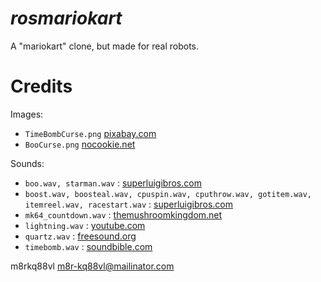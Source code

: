 # *rosmariokart*

A "mariokart" clone, but made for real robots.

Credits
=======

Images:

  - `TimeBombCurse.png`
    [pixabay.com](https://pixabay.com/en/explosion-detonation-blast-burst-155624/)
  - `BooCurse.png`
    [nocookie.net](http://fantendo.wikia.com/wiki/Boo_%28species%29)


Sounds:

  - `boo.wav, starman.wav` :
    [superluigibros.com](http://www.superluigibros.com/mario-kart-64-sound-effects-wav)
  - `boost.wav, boosteal.wav, cpuspin.wav, cputhrow.wav, gotitem.wav, itemreel.wav, racestart.wav` :
    [superluigibros.com](http://www.superluigibros.com/super-mario-kart-sound-effects-wav)
  - `mk64_countdown.wav` :
    [themushroomkingdom.net](http://themushroomkingdom.net/media/mk64/wav)
  - `lightning.wav` :
    [youtube.com](https://www.youtube.com/watch?v=IXUoY_KgCko)
  - `quartz.wav` :
    [freesound.org](https://www.freesound.org/people/quartzgate/sounds/177868/)
  - `timebomb.wav` :
    [soundbible.com](http://soundbible.com/1203-Time-Bomb.html)


m8rkq88vl
m8r-kq88vl@mailinator.com

